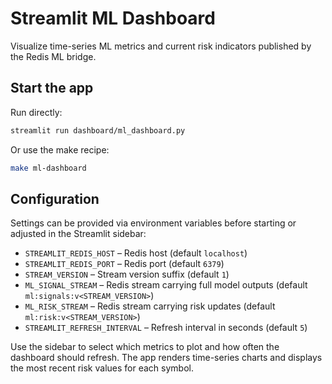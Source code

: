 # Streamlit ML Dashboard

Visualize time-series ML metrics and current risk indicators published by the
Redis ML bridge.

## Start the app

Run directly:
```bash
streamlit run dashboard/ml_dashboard.py
```

Or use the make recipe:
```bash
make ml-dashboard
```

## Configuration

Settings can be provided via environment variables before starting or adjusted
in the Streamlit sidebar:

- `STREAMLIT_REDIS_HOST` – Redis host (default `localhost`)
- `STREAMLIT_REDIS_PORT` – Redis port (default `6379`)
- `STREAM_VERSION` – Stream version suffix (default `1`)
- `ML_SIGNAL_STREAM` – Redis stream carrying full model outputs (default `ml:signals:v<STREAM_VERSION>`)
- `ML_RISK_STREAM` – Redis stream carrying risk updates (default `ml:risk:v<STREAM_VERSION>`)
- `STREAMLIT_REFRESH_INTERVAL` – Refresh interval in seconds (default `5`)

Use the sidebar to select which metrics to plot and how often the dashboard
should refresh. The app renders time-series charts and displays the most recent
risk values for each symbol.
